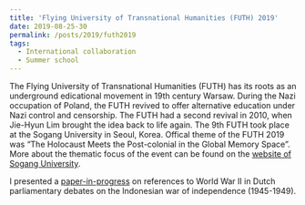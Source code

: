 ```yaml
---
title: 'Flying University of Transnational Humanities (FUTH) 2019'
date: 2019-08-25-30
permalink: /posts/2019/futh2019
tags:
  - International collaboration
  - Summer school
---
```

The Flying University of Transnational Humanities (FUTH) has its roots as an underground edicational movement in 19th century Warsaw.
During the Nazi occupation of Poland, the FUTH revived to offer alternative education under Nazi control and censorship. The FUTH had a second
revival in 2010, when Jie-Hyun Lim brought the idea back to life again. The 9th FUTH took place at the Sogang University in Seoul, Korea. Offical theme of the FUTH 2019 was “The Holocaust Meets the Post-colonial in the Global Memory Space”.
More about the thematic focus of the event can be found on the <a href="http://cgsi.ac/bbs/board.php?bo_table=eng_notice2&wr_id=1">website of Sogang University</a>.

I presented a <a href="https://pure.knaw.nl/portal/en/activities/dont-mention-the-war-references-to-world-war-ii-in-dutch-parliamentary-debates-on-the-indonesian-war-of-independence-19451949(33b3e067-6701-4a88-b3f0-c987a0f11ec5).html
">paper-in-progress</a> on references to World War II in Dutch parliamentary debates on the Indonesian war of independence (1945-1949).
